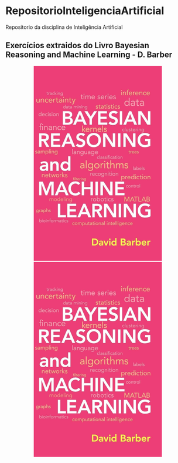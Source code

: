 # RepositorioInteligenciaArtificial
Repositorio da disciplina de Inteligência Artificial
## Exercícios extraidos do Livro Bayesian Reasoning and Machine Learning - D. Barber

<p align="center">
  <img src="bayesian.jpg" width="350" title="hover text">
  <img src="bayesian.jpg" width="350" alt="accessibility text">
</p>
